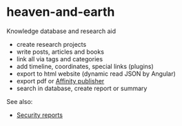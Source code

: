 # heaven-and-earth
Knowledge database and research aid

- create research projects
- write posts, articles and books
- link all via tags and categories
- add timeline, coordinates, special links (plugins)
- export to html website (dynamic read JSON by Angular)
- export pdf or [Affinity publisher](https://api-docs.affinity.co)
- search in database, create report or summary

See also:

- [Security reports](SECURITY.md)
